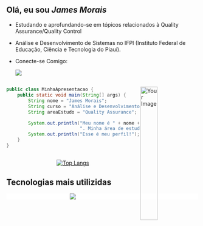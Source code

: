 
## Olá, eu sou ***James Morais*** 


- Estudando e aprofundando-se em tópicos relacionados à Quality Assurance/Quality Control
- Análise e Desenvolvimento de Sistemas no IFPI (Instituto Federal de Educação, Ciência e Tecnologia do Piauí).
- Conecte-se Comigo: <br>


  <a href="https://www.linkedin.com/in/james-morais-63a596244/">
    <img src="https://skillicons.dev/icons?i=linkedin" />
  </a>
  

##

<img align="right" width="30%" src="https://images.fineartamerica.com/images/artworkimages/medium/3/bjork-playing-minecraft-augusta-venu-transparent.png" alt="Your Image">

```java
public class MinhaApresentacao {
    public static void main(String[] args) {
        String nome = "James Morais";
        String curso = "Análise e Desenvolvimento de Sistemas";
        String areaEstudo = "Quality Assurance";

        System.out.println("Meu nome é " + nome + ", estou cursando " + curso +
                           ". Minha área de estudo é " + areaEstudo + ".");
        System.out.println("Esse é meu perfil!");
    }
}
```
##
<div align="center">
    
[![Top Langs](https://github-readme-stats.vercel.app/api/top-langs/?username=JamesMorais&layout=compact&langs_count=8&theme=dark&bg_color=0A0A0A)](https://github.com/JamesMorais/github-readme-stats)
</div>



##  Tecnologias mais utilizidas 
  <p align="center" style="background-color: white;">
    <a href="https://skillicons.dev">
      <img src="https://skillicons.dev/icons?i=java,selenium,html,css,js,py,c,mysql,postgres,git&theme=light" />
    </a>
  </p>
